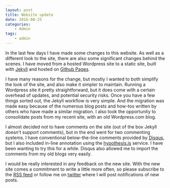```yaml
---
layout: post
title: Website update
date: 2016-08-25
categories:
    - Admin
tags:
    - admin
---
```


In the last few days I have made some changes to this website. As well as a different look to the site, there are also some significant changes behind the scenes. I have moved from a hosted Wordpress site to a static site, built with [Jekyll](https://jekyllrb.com/) and hosted on [Github Pages](https://pages.github.com/).

I have many reasons for the change, but mostly I wanted to both simplify the look of the site, and also make it simpler to maintain. Running a Wordpress site it pretty straightforward, but it does come with a certain overhead of updates, and potential security risks. Once you have a few things sorted out, the Jekyll workflow is very simple. And the migration was made easy because of the numerous blog posts and how-tos written by others who have made a similar migration. I also took the opportunity to consolidate posts from my recent site, with an old Wordpress.com blog.

I almost decided not to have comments on the site (out of the box Jekyll doesn't support comments), but in the end went for two commenting systems. I have conventional below-the-line comments provided by [Disqus](https://disqus.com/), but I also included in-line  annotation using the [hypothesis.is](https://hypothes.is/) service. I have been wanting to try this for a while. Disqus also allowed me to import the comments from my old blogs very easily.

I would be really interested in any feedback on the new site. With the new site comes a commitment to write a little more often, so please subscribe to the [RSS feed](http://stevenhill.org.uk/feed.xml) or follow me on [twitter](https://www.twitter.com/stevenhill) where I will post notifications of new posts.
